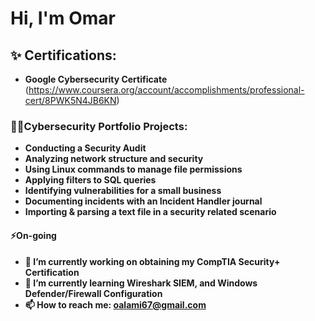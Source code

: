 <h1>Hi, I'm Omar</h1>

<h2>✨ Certifications:</h2>

- <b>Google Cybersecurity Certificate</b>
(https://www.coursera.org/account/accomplishments/professional-cert/8PWK5N4JB6KN)


<h3>👨‍💻Cybersecurity Portfolio Projects:</h3>

- <b>Conducting a Security Audit</b>
- <b>Analyzing network structure and security</b>
- <b>Using Linux commands to manage file permissions</b>
- <b>Applying filters to SQL queries</b>
- <b>Identifying vulnerabilities for a small business</b>
- <b>Documenting incidents with an Incident Handler journal</b>
- <b>Importing & parsing a text file in a security related scenario</b>





[linkedin]: https://linkedin.com/in/


<h4>⚡On-going</h4>

- <b> 🔭 I’m currently working on obtaining my CompTIA Security+ Certification</b>
- <b>🌱 I’m currently learning Wireshark SIEM, and Windows Defender/Firewall Configuration</b>
- <b>📫 How to reach me: oalami67@gmail.com</b>

